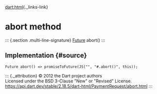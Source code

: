[dart:html](../../dart-html/dart-html-library){._links-link}

abort method
============

::: {.section .multi-line-signature}
[Future](../../dart-async/future-class) abort()
:::

Implementation {#source}
--------------

``` {.language-dart data-language="dart"}
Future abort() => promiseToFuture(JS("", "#.abort()", this));
```

::: {._attribution}
© 2012 the Dart project authors\
Licensed under the BSD 3-Clause \"New\" or \"Revised\" License.\
<https://api.dart.dev/stable/2.18.5/dart-html/PaymentRequest/abort.html>
:::
